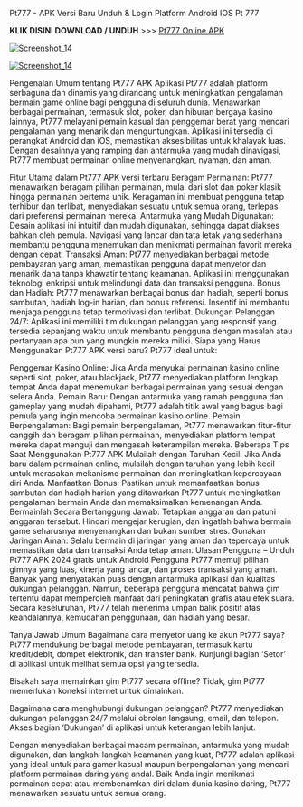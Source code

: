 Pt777 - APK Versi Baru Unduh & Login Platform Android IOS Pt 777

<p dir="auto"><strong>KLIK DISINI DOWNLOAD / UNDUH</strong> >>> <a href="https://t.ly/apk-games" rel="nofollow">Pt777 Online APK</a></p>

<p dir="auto"><a target="_blank" rel="noopener noreferrer" href="https://t.ly/apidanair"><img src="https://dalem.store/images/giftdaftarkun.gif" alt="Screenshot_14" style="max-width: 100%;"></a></p>

<p dir="auto"><a target="_blank" rel="noopener noreferrer" href="https://t.ly/apidanair"><img src="https://pub-f4da6ef3a85d49e0a3c8b355251cf6ab.r2.dev/PT777-apk-login.jpg" alt="Screenshot_14" style="max-width: 100%;"></a></p>

<div style="display:none">
<meta name="google-site-verification" content="5I2C1t3JLVoC4fg0-rkY1WCmZmz5nPR9s1mIbaY8PlA" />
</div>

Pengenalan Umum tentang Pt777 APK
Aplikasi Pt777 adalah platform serbaguna dan dinamis yang dirancang untuk meningkatkan pengalaman bermain game online bagi pengguna di seluruh dunia. Menawarkan berbagai permainan, termasuk slot, poker, dan hiburan bergaya kasino lainnya, Pt777 melayani pemain kasual dan penggemar berat yang mencari pengalaman yang menarik dan menguntungkan. Aplikasi ini tersedia di perangkat Android dan iOS, memastikan aksesibilitas untuk khalayak luas. Dengan desainnya yang ramping dan antarmuka yang mudah dinavigasi, Pt777 membuat permainan online menyenangkan, nyaman, dan aman.

Fitur Utama dalam Pt777 APK versi terbaru
Beragam Permainan: Pt777 menawarkan beragam pilihan permainan, mulai dari slot dan poker klasik hingga permainan bertema unik. Keragaman ini membuat pengguna tetap terhibur dan terlibat, menyediakan sesuatu untuk semua orang, terlepas dari preferensi permainan mereka.
Antarmuka yang Mudah Digunakan: Desain aplikasi ini intuitif dan mudah digunakan, sehingga dapat diakses bahkan oleh pemula. Navigasi yang lancar dan tata letak yang sederhana membantu pengguna menemukan dan menikmati permainan favorit mereka dengan cepat.
Transaksi Aman: Pt777 menyediakan berbagai metode pembayaran yang aman, memastikan pengguna dapat menyetor dan menarik dana tanpa khawatir tentang keamanan. Aplikasi ini menggunakan teknologi enkripsi untuk melindungi data dan transaksi pengguna.
Bonus dan Hadiah: Pt777 menawarkan berbagai bonus dan hadiah, seperti bonus sambutan, hadiah log-in harian, dan bonus referensi. Insentif ini membantu menjaga pengguna tetap termotivasi dan terlibat.
Dukungan Pelanggan 24/7: Aplikasi ini memiliki tim dukungan pelanggan yang responsif yang tersedia sepanjang waktu untuk membantu pengguna dengan masalah atau pertanyaan apa pun yang mungkin mereka miliki.
Siapa yang Harus Menggunakan Pt777 APK versi baru?
Pt777 ideal untuk:

Penggemar Kasino Online: Jika Anda menyukai permainan kasino online seperti slot, poker, atau blackjack, Pt777 menyediakan platform lengkap tempat Anda dapat menemukan berbagai permainan yang sesuai dengan selera Anda.
Pemain Baru: Dengan antarmuka yang ramah pengguna dan gameplay yang mudah dipahami, Pt777 adalah titik awal yang bagus bagi pemula yang ingin mencoba permainan kasino online.
Pemain Berpengalaman: Bagi pemain berpengalaman, Pt777 menawarkan fitur-fitur canggih dan beragam pilihan permainan, menyediakan platform tempat mereka dapat menguji dan mengasah keterampilan mereka.
Beberapa Tips Saat Menggunakan Pt777 APK
Mulailah dengan Taruhan Kecil: Jika Anda baru dalam permainan online, mulailah dengan taruhan yang lebih kecil untuk merasakan mekanisme permainan dan meningkatkan kepercayaan diri Anda.
Manfaatkan Bonus: Pastikan untuk memanfaatkan bonus sambutan dan hadiah harian yang ditawarkan Pt777 untuk meningkatkan pengalaman bermain Anda dan memaksimalkan kemenangan Anda.
Bermainlah Secara Bertanggung Jawab: Tetapkan anggaran dan patuhi anggaran tersebut. Hindari mengejar kerugian, dan ingatlah bahwa bermain game seharusnya menyenangkan dan bukan sumber stres.
Gunakan Jaringan Aman: Selalu bermain di jaringan yang aman dan tepercaya untuk memastikan data dan transaksi Anda tetap aman.
Ulasan Pengguna – Unduh Pt777 APK 2024 gratis untuk Android
Pengguna Pt777 memuji pilihan gimnya yang luas, kinerja yang lancar, dan proses transaksi yang aman. Banyak yang menyatakan puas dengan antarmuka aplikasi dan kualitas dukungan pelanggan. Namun, beberapa pengguna mencatat bahwa gim tertentu dapat memperoleh manfaat dari peningkatan grafis atau efek suara. Secara keseluruhan, Pt777 telah menerima umpan balik positif atas keandalannya, kemudahan penggunaan, dan hadiah yang besar.

Tanya Jawab Umum
Bagaimana cara menyetor uang ke akun Pt777 saya?
Pt777 mendukung berbagai metode pembayaran, termasuk kartu kredit/debit, dompet elektronik, dan transfer bank. Kunjungi bagian ‘Setor’ di aplikasi untuk melihat semua opsi yang tersedia.

Bisakah saya memainkan gim Pt777 secara offline?
Tidak, gim Pt777 memerlukan koneksi internet untuk dimainkan.

Bagaimana cara menghubungi dukungan pelanggan?
Pt777 menyediakan dukungan pelanggan 24/7 melalui obrolan langsung, email, dan telepon. Akses bagian ‘Dukungan’ di aplikasi untuk keterangan lebih lanjut.

Dengan menyediakan berbagai macam permainan, antarmuka yang mudah digunakan, dan langkah-langkah keamanan yang kuat, Pt777 adalah aplikasi yang ideal untuk para gamer kasual maupun berpengalaman yang mencari platform permainan daring yang andal. Baik Anda ingin menikmati permainan cepat atau membenamkan diri dalam dunia kasino daring, Pt777 menawarkan sesuatu untuk semua orang.

